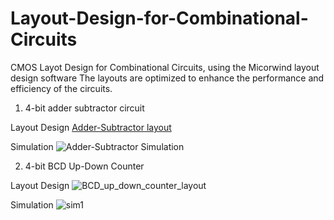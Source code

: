 # Layout-Design-for-Combinational-Circuits

CMOS Layot Design for Combinational Circuits, using the Micorwind layout design software The layouts are optimized to enhance the performance and efficiency of the circuits.

1. 4-bit adder subtractor circuit

Layout Design
[Adder-Subtractor layout](https://github.com/dhrupad-u/Layout-Design-for-Combinational-Circuits/assets/42469685/9b407b1e-5c5e-4d18-859c-f805f1533cb2)

Simulation
![Adder-Subtractor Simulation](https://github.com/dhrupad-u/Layout-Design-for-Combinational-Circuits/assets/42469685/85a34f48-6f9a-469b-804b-639b205e4986)

2. 4-bit BCD Up-Down Counter

Layout Design
![BCD_up_down_counter_layout](https://github.com/dhrupad-u/Layout-Design-for-Combinational-Circuits/assets/42469685/f5ec3cc5-dc9f-42eb-ab63-e50946d55f09)

Simulation
![sim1](https://github.com/dhrupad-u/Layout-Design-for-Combinational-Circuits/assets/42469685/cfa46977-1cb1-4778-abf9-a36544017944)
